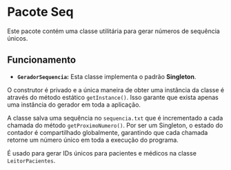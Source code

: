# Pacote Seq

Este pacote contém uma classe utilitária para gerar números de sequência únicos.

## Funcionamento

- **`GeradorSequencia`:** Esta classe implementa o padrão **Singleton**.

O construtor é privado e a única maneira de obter uma instância da classe é através do método estático `getInstance()`. Isso garante que exista apenas uma instância do gerador em toda a aplicação.

A classe salva uma sequência no `sequencia.txt` que é incrementado a cada chamada do método `getProximoNumero()`. Por ser um Singleton, o estado do contador é compartilhado globalmente, garantindo que cada chamada retorne um número único em toda a execução do programa.

É usado para gerar IDs únicos para pacientes e médicos na classe `LeitorPacientes`.
